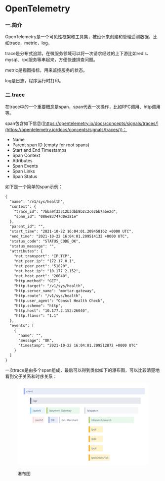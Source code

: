 # OpenTelemetry

### 一.简介

OpenTelemetry是一个可见性框架和工具集，被设计来创建和管理遥测数据，比如trace，metric，log。

trace是分布式追踪，在微服务领域可以将一次请求经过的上下游比如redis、mysql、rpc服务等串起来，方便快速排查问题。

metric是视图指标，用来监控服务的状态。

log是日志，程序运行时打印。

### 二.trace

在trace中的一个重要概念是span，span代表一次操作，比如RPC调用、http调用等。

span包含如下信息([https://opentelemetry.io/docs/concepts/signals/traces/](https://opentelemetry.io/docs/concepts/signals/traces/))：

* Name
* Parent span ID (empty for root spans)
* Start and End Timestamps
* Span Context
* Attributes
* Span Events
* Span Links
* Span Status

如下是一个简单的span示例：

```
{
  "name": "/v1/sys/health",
  "context": {
    "trace_id": "7bba9f33312b3dbb8b2c2c62bb7abe2d",
    "span_id": "086e83747d0e381e"
  },
  "parent_id": "",
  "start_time": "2021-10-22 16:04:01.209458162 +0000 UTC",
  "end_time": "2021-10-22 16:04:01.209514132 +0000 UTC",
  "status_code": "STATUS_CODE_OK",
  "status_message": "",
  "attributes": {
    "net.transport": "IP.TCP",
    "net.peer.ip": "172.17.0.1",
    "net.peer.port": "51820",
    "net.host.ip": "10.177.2.152",
    "net.host.port": "26040",
    "http.method": "GET",
    "http.target": "/v1/sys/health",
    "http.server_name": "mortar-gateway",
    "http.route": "/v1/sys/health",
    "http.user_agent": "Consul Health Check",
    "http.scheme": "http",
    "http.host": "10.177.2.152:26040",
    "http.flavor": "1.1"
  },
  "events": [
    {
      "name": "",
      "message": "OK",
      "timestamp": "2021-10-22 16:04:01.209512872 +0000 UTC"
    }
  ]
}
```

一次trace是由多个span组成，最后可以得到类似如下的瀑布图，可以比较清楚地看到父子关系和时序关系：

<figure><img src="../../.gitbook/assets/image (4) (1) (1).png" alt=""><figcaption><p>瀑布图</p></figcaption></figure>
